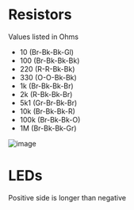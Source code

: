 # Resistors

Values listed in Ohms
 - 10 (Br-Bk-Bk-Gl)
 - 100 (Br-Bk-Bk-Bk)
 - 220 (R-R-Bk-Bk)
 - 330 (O-O-Bk-Bk)
 - 1k (Br-Bk-Bk-Br)
 - 2k (R-Bk-Bk-Br)
 - 5k1 (Gr-Br-Bk-Br)
 - 10k (Br-Bk-Bk-R)
 - 100k (Br-Bk-Bk-O)
 - 1M (Br-Bk-Bk-Gr)

![image](https://github.com/user-attachments/assets/5f531af7-6627-4c25-9a03-47292c938ce2)

# LEDs

Positive side is longer than negative
